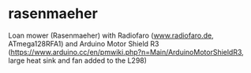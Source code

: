 # rasenmaeher
Loan mower (Rasenmaeher) with Radiofaro (www.radiofaro.de, ATmega128RFA1) and Arduino Motor Shield R3 (https://www.arduino.cc/en/pmwiki.php?n=Main/ArduinoMotorShieldR3, large heat sink and fan added to the L298)
